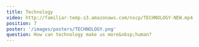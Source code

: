 ```yaml
---
title: Technology
video: http://familiar-temp.s3.amazonaws.com/nscp/TECHNOLOGY-NEW.mp4
position: 7
poster: '/images/posters/TECHNOLOGY.png'
question: How can technology make us more&nbsp;human?
---
```

